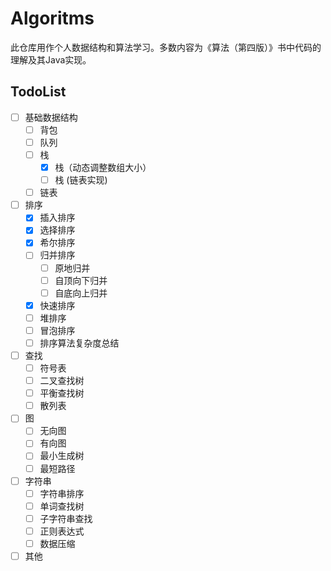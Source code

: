 # Algoritms

此仓库用作个人数据结构和算法学习。多数内容为《算法（第四版）》书中代码的理解及其Java实现。

## TodoList
- [ ] 基础数据结构
    - [ ] 背包
    - [ ] 队列
    - [ ] 栈
        - [x] 栈（动态调整数组大小）
        - [ ] 栈 (链表实现)
    - [ ] 链表
- [ ] 排序
    - [x] 插入排序
    - [x] 选择排序
    - [x] 希尔排序
    - [ ] 归并排序
        - [ ] 原地归并
        - [ ] 自顶向下归并
        - [ ] 自底向上归并
    - [x] 快速排序
    - [ ] 堆排序
    - [ ] 冒泡排序
    - [ ] 排序算法复杂度总结
- [ ] 查找
    - [ ] 符号表
    - [ ] 二叉查找树
    - [ ] 平衡查找树
    - [ ] 散列表
- [ ] 图
    - [ ] 无向图
    - [ ] 有向图
    - [ ] 最小生成树
    - [ ] 最短路径
- [ ] 字符串
    - [ ] 字符串排序
    - [ ] 单词查找树
    - [ ] 子字符串查找
    - [ ] 正则表达式
    - [ ] 数据压缩
- [ ] 其他